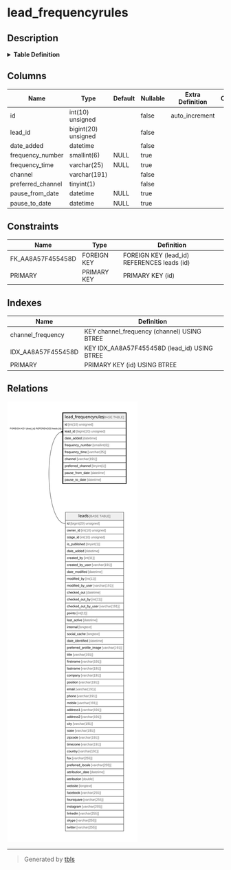 # lead_frequencyrules

## Description

<details>
<summary><strong>Table Definition</strong></summary>

```sql
CREATE TABLE `lead_frequencyrules` (
  `id` int(10) unsigned NOT NULL AUTO_INCREMENT,
  `lead_id` bigint(20) unsigned NOT NULL,
  `date_added` datetime NOT NULL,
  `frequency_number` smallint(6) DEFAULT NULL,
  `frequency_time` varchar(25) COLLATE utf8mb4_unicode_ci DEFAULT NULL,
  `channel` varchar(191) COLLATE utf8mb4_unicode_ci NOT NULL,
  `preferred_channel` tinyint(1) NOT NULL,
  `pause_from_date` datetime DEFAULT NULL,
  `pause_to_date` datetime DEFAULT NULL,
  PRIMARY KEY (`id`),
  KEY `IDX_AA8A57F455458D` (`lead_id`),
  KEY `channel_frequency` (`channel`),
  CONSTRAINT `FK_AA8A57F455458D` FOREIGN KEY (`lead_id`) REFERENCES `leads` (`id`) ON DELETE CASCADE
) ENGINE=InnoDB DEFAULT CHARSET=utf8mb4 COLLATE=utf8mb4_unicode_ci ROW_FORMAT=DYNAMIC
```

</details>

## Columns

| Name | Type | Default | Nullable | Extra Definition | Children | Parents | Comment |
| ---- | ---- | ------- | -------- | --------------- | -------- | ------- | ------- |
| id | int(10) unsigned |  | false | auto_increment |  |  |  |
| lead_id | bigint(20) unsigned |  | false |  |  | [leads](leads.md) |  |
| date_added | datetime |  | false |  |  |  |  |
| frequency_number | smallint(6) | NULL | true |  |  |  |  |
| frequency_time | varchar(25) | NULL | true |  |  |  |  |
| channel | varchar(191) |  | false |  |  |  |  |
| preferred_channel | tinyint(1) |  | false |  |  |  |  |
| pause_from_date | datetime | NULL | true |  |  |  |  |
| pause_to_date | datetime | NULL | true |  |  |  |  |

## Constraints

| Name | Type | Definition |
| ---- | ---- | ---------- |
| FK_AA8A57F455458D | FOREIGN KEY | FOREIGN KEY (lead_id) REFERENCES leads (id) |
| PRIMARY | PRIMARY KEY | PRIMARY KEY (id) |

## Indexes

| Name | Definition |
| ---- | ---------- |
| channel_frequency | KEY channel_frequency (channel) USING BTREE |
| IDX_AA8A57F455458D | KEY IDX_AA8A57F455458D (lead_id) USING BTREE |
| PRIMARY | PRIMARY KEY (id) USING BTREE |

## Relations

![er](lead_frequencyrules.svg)

---

> Generated by [tbls](https://github.com/k1LoW/tbls)
